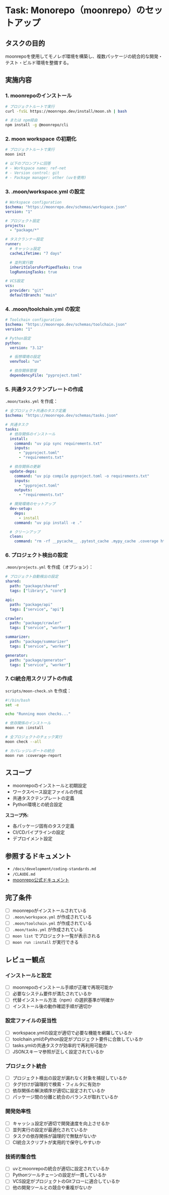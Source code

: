 # Task: Monorepo（moonrepo）のセットアップ

## タスクの目的

moonrepoを使用してモノレポ環境を構築し、複数パッケージの統合的な開発・テスト・ビルド環境を整備する。

## 実施内容

### 1. moonrepoのインストール

```bash
# プロジェクトルートで実行
curl -fsSL https://moonrepo.dev/install/moon.sh | bash

# または npm経由
npm install -g @moonrepo/cli
```

### 2. moon workspace の初期化

```bash
# プロジェクトルートで実行
moon init

# 以下のプロンプトに回答
# - Workspace name: ref-net
# - Version control: git
# - Package manager: other (uvを使用)
```

### 3. .moon/workspace.yml の設定

```yaml
# Workspace configuration
$schema: "https://moonrepo.dev/schemas/workspace.json"
version: "1"

# プロジェクト設定
projects:
  - "package/*"

# タスクランナー設定
runner:
  # キャッシュ設定
  cacheLifetime: "7 days"

  # 並列実行数
  inheritColorsForPipedTasks: true
  logRunningTasks: true

# VCS設定
vcs:
  provider: "git"
  defaultBranch: "main"
```

### 4. .moon/toolchain.yml の設定

```yaml
# Toolchain configuration
$schema: "https://moonrepo.dev/schemas/toolchain.json"
version: "1"

# Python設定
python:
  version: "3.12"

  # 仮想環境の設定
  venvTool: "uv"

  # 依存関係管理
  dependencyFile: "pyproject.toml"
```

### 5. 共通タスクテンプレートの作成

`.moon/tasks.yml` を作成：

```yaml
# 全プロジェクト共通のタスク定義
$schema: "https://moonrepo.dev/schemas/tasks.json"

# 共通タスク
tasks:
  # 依存関係のインストール
  install:
    command: "uv pip sync requirements.txt"
    inputs:
      - "pyproject.toml"
      - "requirements.txt"

  # 依存関係の更新
  update-deps:
    command: "uv pip compile pyproject.toml -o requirements.txt"
    inputs:
      - "pyproject.toml"
    outputs:
      - "requirements.txt"

  # 開発環境のセットアップ
  dev-setup:
    deps:
      - install
    command: "uv pip install -e ."

  # クリーンアップ
  clean:
    command: "rm -rf __pycache__ .pytest_cache .mypy_cache .coverage htmlcov"
```

### 6. プロジェクト検出の設定

`.moon/projects.yml` を作成（オプション）：

```yaml
# プロジェクト自動検出の設定
shared:
  path: "package/shared"
  tags: ["library", "core"]

api:
  path: "package/api"
  tags: ["service", "api"]

crawler:
  path: "package/crawler"
  tags: ["service", "worker"]

summarizer:
  path: "package/summarizer"
  tags: ["service", "worker"]

generator:
  path: "package/generator"
  tags: ["service", "worker"]
```

### 7. CI統合用スクリプトの作成

`scripts/moon-check.sh` を作成：

```bash
#!/bin/bash
set -e

echo "Running moon checks..."

# 依存関係のインストール
moon run :install

# 全プロジェクトのチェック実行
moon check --all

# カバレッジレポートの統合
moon run :coverage-report
```

## スコープ

- moonrepoのインストールと初期設定
- ワークスペース設定ファイルの作成
- 共通タスクテンプレートの定義
- Python環境との統合設定

**スコープ外:**
- 各パッケージ固有のタスク定義
- CI/CDパイプラインの設定
- デプロイメント設定

## 参照するドキュメント

- `/docs/development/coding-standards.md`
- `/CLAUDE.md`
- [moonrepo公式ドキュメント](https://moonrepo.dev/docs)

## 完了条件

- [ ] moonrepoがインストールされている
- [ ] `.moon/workspace.yml` が作成されている
- [ ] `.moon/toolchain.yml` が作成されている
- [ ] `.moon/tasks.yml` が作成されている
- [ ] `moon list` でプロジェクト一覧が表示される
- [ ] `moon run :install` が実行できる

## レビュー観点

### インストールと設定
- [ ] moonrepoのインストール手順が正確で再現可能か
- [ ] 必要なシステム要件が満たされているか
- [ ] 代替インストール方法（npm）の選択基準が明確か
- [ ] インストール後の動作確認手順が適切か

### 設定ファイルの妥当性
- [ ] workspace.ymlの設定が適切で必要な機能を網羅しているか
- [ ] toolchain.ymlのPython設定がプロジェクト要件に合致しているか
- [ ] tasks.ymlの共通タスクが効率的で再利用可能か
- [ ] JSONスキーマ参照が正しく設定されているか

### プロジェクト統合
- [ ] プロジェクト検出の設定が漏れなく対象を捕捉しているか
- [ ] タグ付けが論理的で検索・フィルタに有効か
- [ ] 依存関係の解決順序が適切に設定されているか
- [ ] パッケージ間の分離と統合のバランスが取れているか

### 開発効率性
- [ ] キャッシュ設定が適切で開発速度を向上させるか
- [ ] 並列実行の設定が最適化されているか
- [ ] タスクの依存関係が論理的で無駄がないか
- [ ] CI統合スクリプトが実用的で保守しやすいか

### 技術的整合性
- [ ] uvとmoonrepoの統合が適切に設定されているか
- [ ] Pythonツールチェーンの設定が一貫しているか
- [ ] VCS設定がプロジェクトのGitフローに適合しているか
- [ ] 他の開発ツールとの競合や重複がないか
